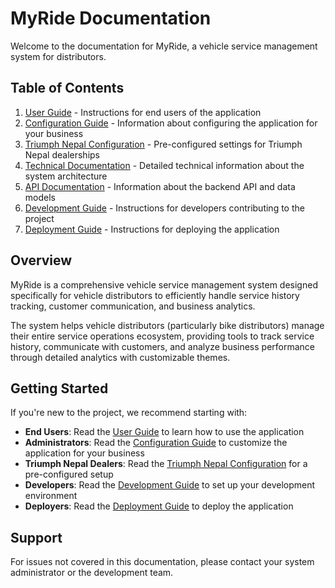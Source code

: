 # MyRide Documentation

Welcome to the documentation for MyRide, a vehicle service management system for distributors.

## Table of Contents

1. [User Guide](user-guide.md) - Instructions for end users of the application
2. [Configuration Guide](configuration.md) - Information about configuring the application for your business
3. [Triumph Nepal Configuration](triumph-configuration.md) - Pre-configured settings for Triumph Nepal dealerships
4. [Technical Documentation](technical.md) - Detailed technical information about the system architecture
5. [API Documentation](api.md) - Information about the backend API and data models
6. [Development Guide](development.md) - Instructions for developers contributing to the project
7. [Deployment Guide](deployment.md) - Instructions for deploying the application

## Overview

MyRide is a comprehensive vehicle service management system designed specifically for vehicle distributors to efficiently handle service history tracking, customer communication, and business analytics.

The system helps vehicle distributors (particularly bike distributors) manage their entire service operations ecosystem, providing tools to track service history, communicate with customers, and analyze business performance through detailed analytics with customizable themes.

## Getting Started

If you're new to the project, we recommend starting with:

- **End Users**: Read the [User Guide](user-guide.md) to learn how to use the application
- **Administrators**: Read the [Configuration Guide](configuration.md) to customize the application for your business
- **Triumph Nepal Dealers**: Read the [Triumph Nepal Configuration](triumph-configuration.md) for a pre-configured setup
- **Developers**: Read the [Development Guide](development.md) to set up your development environment
- **Deployers**: Read the [Deployment Guide](deployment.md) to deploy the application

## Support

For issues not covered in this documentation, please contact your system administrator or the development team.